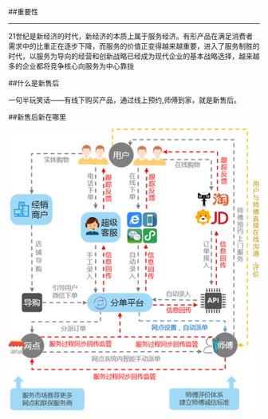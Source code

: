 ##重要性
___
21世纪是新经济的时代，新经济的本质上属于服务经济。有形产品在满足消费者需求中的比重正在逐步下降，而服务的价值正变得越来越重要，进入了服务制胜的时代，以服务为导向的经营和创新战略已经成为现代企业的基本战略选择，越来越多的企业都将竞争核心向服务为中心靠拢

##什么是新售后

一句半玩笑话——有线下购买产品，通过线上预约,师傅到家，就是新售后。

##新售后新在哪里

![](/assets/f02.png)
   



